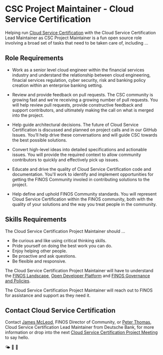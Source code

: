 # CSC Project Maintainer - Cloud Service Certification 
Helping run [Cloud Service Certification](https://github.com/finos/cloud-service-certification) with the Cloud Service Certification Lead Maintainer as CSC Project Maintainer is a fun open source role involving a broad set of tasks that need to be taken care of, including ...

## Role Requirements

- Work as a senior level cloud engineer within the financial services industry and understand the relationship between cloud engineering, finacial services regulation, cyber security, risk and banking policy creation within an enterprise banking setting.

- Review and provide feedback on pull requests. The CSC community is growing fast and we're receiving a growing number of pull requests. You will help review pull requests, provide constructive feedback and support contributors, and ultimately making the call on what is merged into the project.

- Help guide architectural decisions. The future of Cloud Service Certification is discussed and planned on project calls and in our GitHub Issues. You’ll help drive these conversations and will guide CSC towards the best possible solutions.

- Convert high-level ideas into detailed specifications and actionable issues. You will provide the required context to allow community contributors to quickly and effectively pick up issues.

- Educate and drive the quality of Cloud Service Certification code and documentation. You'll work to identify and implement opportunities for getting the FINOS Community involed in contributing solutions to the project.

- Help define and uphold FINOS Community standards. You will represent Cloud Service Certification within the FINOS community, both with the quality of your solutions and the way you treat people in the community.

## Skills Requirements

The Cloud Service Certification Project Maintainer should ... 

- Be curious and like using critical thinking skills.
- Pride yourself on doing the best work you can do. 
- Enjoy helping other people.
- Be proactive and ask questions.
- Be flexible and responsive.
 
The Cloud Service Certification Project Maintainer will have to understand the [FINOS Landscape](https://landscape.finos.org), [Open Developer Platform](https://github.com/finos/open-developer-platform) and [FINOS Governance and Policies](https://github.com/finos/community/tree/master/governance). 

The Cloud Service Certification Project Maintainer will reach out to FINOS for assistance and support as they need it.

## Contact Cloud Service Certification

Contact [James McLeod](james@finos.org), FINOS Director of Community, or  [Peter Thomas](peter.thomas@db.com), Cloud Service Certification Lead Maintainer from Deutsche Bank, for more information or drop into the next [Cloud Service Certification Project Meeting](https://github.com/finos/cloud-service-certification/issues?q=label%3Ameeting+) to say hello.

🌤 🚀 🤖